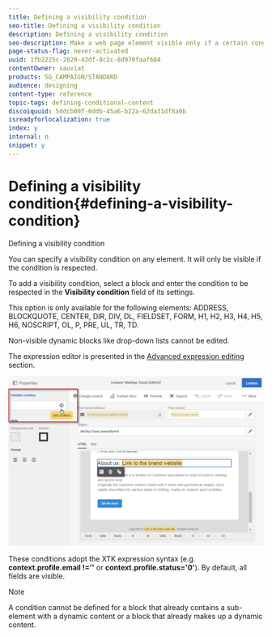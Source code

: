 ```yaml
---
title: Defining a visibility condition
seo-title: Defining a visibility condition
description: Defining a visibility condition
seo-description: Make a web page element visible only if a certain condition is respected.
page-status-flag: never-activated
uuid: 1fb2225c-2820-43df-8c2c-8d970faaf684
contentOwner: sauviat
products: SG_CAMPAIGN/STANDARD
audience: designing
content-type: reference
topic-tags: defining-conditional-content
discoiquuid: 5ddcb00f-0ddb-45a6-b22a-62da31df8a0b
isreadyforlocalization: true
index: y
internal: n
snippet: y
---
```


# Defining a visibility condition{#defining-a-visibility-condition}

Defining a visibility condition

You can specify a visibility condition on any element. It will only be visible if the condition is respected.

To add a visibility condition, select a block and enter the condition to be respected in the **Visibility condition** field of its settings.

This option is only available for the following elements: ADDRESS, BLOCKQUOTE, CENTER, DIR, DIV, DL, FIELDSET, FORM, H1, H2, H3, H4, H5, H6, NOSCRIPT, OL, P, PRE, UL, TR, TD.

Non-visible dynamic blocks like drop-down lists cannot be edited.

The expression editor is presented in the [Advanced expression editing](../../automating/using/editing-queries.md#about-query-editor) section.

![](assets/delivery_content_5.png)

These conditions adopt the XTK expression syntax (e.g. **context.profile.email !=''** or **context.profile.status='0'**). By default, all fields are visible.

>[!NOTE]
>
>A condition cannot be defined for a block that already contains a sub-element with a dynamic content or a block that already makes up a dynamic content.

